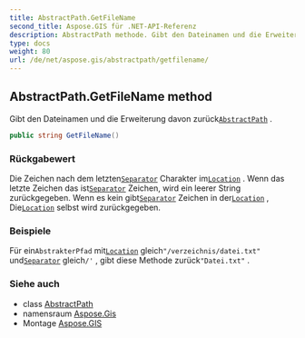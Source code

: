 ```yaml
---
title: AbstractPath.GetFileName
second_title: Aspose.GIS für .NET-API-Referenz
description: AbstractPath methode. Gibt den Dateinamen und die Erweiterung davon zurückAbstractPath .
type: docs
weight: 80
url: /de/net/aspose.gis/abstractpath/getfilename/
---
```

## AbstractPath.GetFileName method

Gibt den Dateinamen und die Erweiterung davon zurück[`AbstractPath`](../) .

```csharp
public string GetFileName()
```

### Rückgabewert

Die Zeichen nach dem letzten[`Separator`](../separator/) Charakter im[`Location`](../location/) . Wenn das letzte Zeichen das ist[`Separator`](../separator/) Zeichen, wird ein leerer String zurückgegeben. Wenn es kein gibt[`Separator`](../separator/) Zeichen in der[`Location`](../location/) , Die[`Location`](../location/) selbst wird zurückgegeben.

### Beispiele

Für ein`AbstrakterPfad` mit[`Location`](../location/) gleich`"/verzeichnis/datei.txt"` und[`Separator`](../separator/) gleich`/'` , gibt diese Methode zurück`"Datei.txt"` .

### Siehe auch

* class [AbstractPath](../)
* namensraum [Aspose.Gis](../../abstractpath/)
* Montage [Aspose.GIS](../../../)


